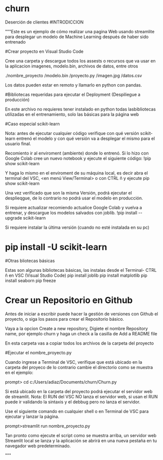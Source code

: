 # churn
Deserción de clientes
#INTRODICCION

"""Este es un ejemplo de cómo realizar una pagina Web usando streamlite
para desplegar un modelo de Machine Learning después de haber sido entrenado 


#Crear proyecto en Visual Studio Code

Cree una carpeta y descargue todos los assests o recursos que va usar en la aplicacion
imagenes, modelo.bin, archivos de datos, entre otros

./nombre_proyecto
                 /modelo.bin
                 /proyecto.py
                 /imagen.jpg
                 /datos.csv
                 
 Los datos pueden estar en remoto y llamarlo en python con pandas.               
 
#Bibliotecas requeridas para ejecutar el Deployment (Despiliegue a producción)

En este archivo no requieres tener instalado en python todas lasbibliotecas utilizadas
en el entrenamiento, solo las básicas para la página web

#Caso especial scikit-learn

Nota: antes de ejecutar cualquier código verifique con qué versión scikit-learn entrenó el modelo
y con qué versión va a desplegar el mismo para el usuario final.

Recomiento ir al enviroment (ambiente) donde lo entrenó. Si lo hizo con Google Colab cree un nuevo notebook
y ejecute el siguiente código:
!pip show scikit-learn

Y haga lo mismo en el enviroment de su máquina local, es decir abra el terminal del VSC, <en menú View/Terminal> o con CTRL ñ
y ejecute 
pip show scikit-learn

Una vez verificado que son la misma Versión, podrá ejecutar el desplieqgue, de lo contrario no podrá usar el modelo en producción.

Si requiere actualizar recomiendo actualice Google Colab y vuelva a entrenar, y descargue los modelos salvados con joblib.
!pip install --upgrade scikit-learn

Si requiere instalar la última versión (cuando no esté instalada en su pc)
# pip install -U scikit-learn


#Otras bliotecas básicas

Estas son algunas bibliotecas básicas, las instalas desde el Terminal- CTRL ñ en VSC (Visual Studio Code) 
pip install joblib
pip install matplotlib
pip install seaborn
pip freeze


# Crear un Repositorio en Github 

Antes de iniciar a escribir puede hacer la gestión de versiones con Github el proyecto, o siga los pasos para crear el
Repositorio básico.

Vaya a la opcion Create a new repository,
Digiete el nombre Repository name, por ejemplo churn
y haga un check a la casilla de Add a README file

En esta carpeta vas a copiar todos los archivos de la carpeta del proyecto


#Ejecutar el nombre_proyecto.py 


Cuando ingrese a Terminal de VSC, verifique que está ubicado en la carpeta del proyeco de lo contrario cambie
el directorio como se muestra en el ejemplo:

prompt> cd c:/Users/adiaz/Documents/churn/Churn.py

Si está ubicado en la carpeta del proyecto podrá ejecutar el servidor web de streamlit.
Nota: El RUN del VSC NO lanza el servidor web, si usan el RUN puede ir validando la sintaxis y el debbug pero no lanza el servidor.

Use el siguiente comando en cualquier shell o en Terminal de VSC para ejecutar y lanzar la página.

prompt>streamlit run nombre_proyecto.py

Tan pronto como ejecute el script como se muestra arriba, un servidor web Streamlit local se lanza y 
la aplicación se abrirá en una nueva pestaña en tu navegador web predeterminado. 

"""
